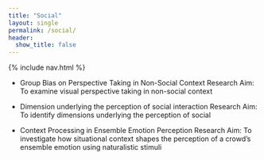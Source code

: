 ```yaml
---
title: "Social"
layout: single
permalink: /social/
header:
  show_title: false
---
```


{% include nav.html %}

- Group Bias on Perspective Taking in Non-Social Context
Research Aim: To examine visual perspective taking in non-social context

- Dimension underlying the perception of social interaction
Research Aim: To identify dimensions underlying the perception of social 

- Context Processing in Ensemble Emotion Perception
Research Aim: To investigate how situational context shapes the perception of a crowd’s ensemble emotion using naturalistic stimuli
